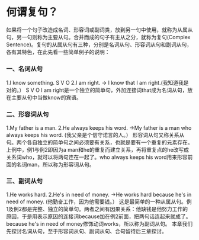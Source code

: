 # 何谓复句？

如果将一个句子改造成名词、形容词或副词类，放到另一句中使用，就称为从属从句，另一句则称为主要从句。合并而成的句子有主从之分，就称为复句(Complex Sentence)。复句的从属从句有三种，分别是名词从句、形容词从句和副词从句，各有其特色，在此先看一些简单例子的说明：

### 一、名词从句


1.I know something.
S V O
2.I am right.
→ I know that I am right.(我知道我是对的。）
S V O
I am right是一个独立的简单句，外加连接词that成为名词从句，放在主要从句中当做know的宾语。

### 二、形容词从句


1.My father is a man.
2.He always keeps his word.
→My father is a man who always keeps his word.
(我父亲是个信守诺言的人。）
形容词从句又称关系从句。两个各自独立的简单句之间必须要有关系，也就是要有一个重复的元素存在。上例中，例1与例2即因为a man和he的重复而建立关系，再将重复点的he改写成关系词who，就可以将两句连在一起了。who always keeps his word用来形容前面的名词man，所以称为形容词从句。

### 三、副词从句


1.He works hard.
2.He's in need of money.
→He works hard because he's in need of money.
(他勤奋工作，因为他需要钱。）
这是最简单的一种从属从句。例1及例2都是完整、独立的简单句。两者之间有因果关系：他缺钱是他努力工作的原因，于是用表示原因的连接词because加在例2前面，把两句话连起来就成了。because he's in need of money修饰动词works，所以称为副词从句。
本章我们先探讨名词从句，至于形容词从句、副词从句、合句留待后三章探讨。